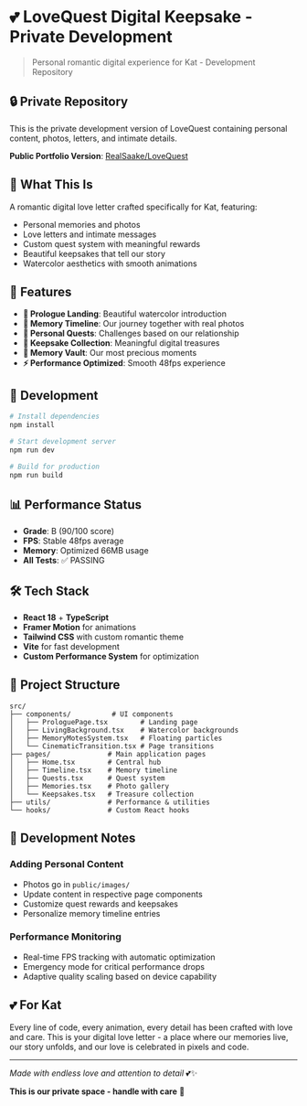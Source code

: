 # 💕 LoveQuest Digital Keepsake - Private Development

> Personal romantic digital experience for Kat - Development Repository

## 🔒 Private Repository

This is the private development version of LoveQuest containing personal content, photos, letters, and intimate details. 

**Public Portfolio Version**: [RealSaake/LoveQuest](https://github.com/RealSaake/LoveQuest)

## 💖 What This Is

A romantic digital love letter crafted specifically for Kat, featuring:
- Personal memories and photos
- Love letters and intimate messages  
- Custom quest system with meaningful rewards
- Beautiful keepsakes that tell our story
- Watercolor aesthetics with smooth animations

## 🎨 Features

- **🌸 Prologue Landing**: Beautiful watercolor introduction
- **📖 Memory Timeline**: Our journey together with real photos
- **🎯 Personal Quests**: Challenges based on our relationship
- **💎 Keepsake Collection**: Meaningful digital treasures
- **📸 Memory Vault**: Our most precious moments
- **⚡ Performance Optimized**: Smooth 48fps experience

## 🚀 Development

```bash
# Install dependencies
npm install

# Start development server
npm run dev

# Build for production
npm run build
```

## 📊 Performance Status

- **Grade**: B (90/100 score)
- **FPS**: Stable 48fps average
- **Memory**: Optimized 66MB usage
- **All Tests**: ✅ PASSING

## 🛠️ Tech Stack

- **React 18** + **TypeScript**
- **Framer Motion** for animations
- **Tailwind CSS** with custom romantic theme
- **Vite** for fast development
- **Custom Performance System** for optimization

## 📁 Project Structure

```
src/
├── components/          # UI components
│   ├── ProloguePage.tsx        # Landing page
│   ├── LivingBackground.tsx    # Watercolor backgrounds
│   ├── MemoryMotesSystem.tsx   # Floating particles
│   └── CinematicTransition.tsx # Page transitions
├── pages/              # Main application pages
│   ├── Home.tsx        # Central hub
│   ├── Timeline.tsx    # Memory timeline
│   ├── Quests.tsx      # Quest system
│   ├── Memories.tsx    # Photo gallery
│   └── Keepsakes.tsx   # Treasure collection
├── utils/              # Performance & utilities
└── hooks/              # Custom React hooks
```

## 🎯 Development Notes

### Adding Personal Content
- Photos go in `public/images/`
- Update content in respective page components
- Customize quest rewards and keepsakes
- Personalize memory timeline entries

### Performance Monitoring
- Real-time FPS tracking with automatic optimization
- Emergency mode for critical performance drops
- Adaptive quality scaling based on device capability

## 💕 For Kat

Every line of code, every animation, every detail has been crafted with love and care. This is your digital love letter - a place where our memories live, our story unfolds, and our love is celebrated in pixels and code.

---

*Made with endless love and attention to detail* 💕✨

**This is our private space - handle with care** 🌹